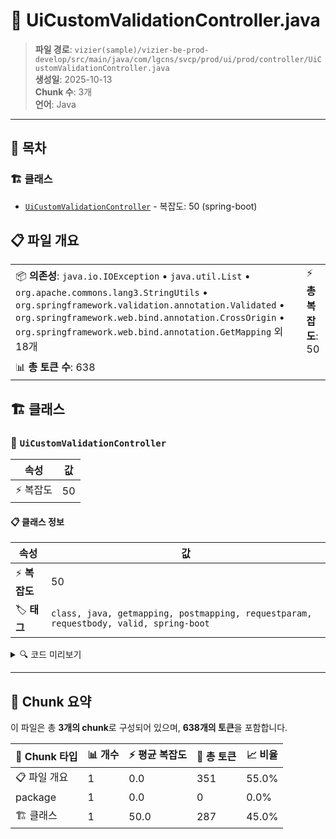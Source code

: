 # 📄 UiCustomValidationController.java

> **파일 경로**: `vizier(sample)/vizier-be-prod-develop/src/main/java/com/lgcns/svcp/prod/ui/prod/controller/UiCustomValidationController.java`  
> **생성일**: 2025-10-13  
> **Chunk 수**: 3개  
> **언어**: Java
---

## 📑 목차

### 🏗️ 클래스
- [`UiCustomValidationController`](#class-uicustomvalidationcontroller) - 복잡도: 50 (spring-boot)

## 📋 파일 개요

| | |
|--|--|
| 📦 **의존성**: `java.io.IOException` • `java.util.List` • `org.apache.commons.lang3.StringUtils` • `org.springframework.validation.annotation.Validated` • `org.springframework.web.bind.annotation.CrossOrigin` • `org.springframework.web.bind.annotation.GetMapping` 외 18개 | ⚡ **총 복잡도**: 50 |
| 📊 **총 토큰 수**: 638 |  |



## 🏗️ 클래스

### <a id="class-uicustomvalidationcontroller"></a>🎯 `UiCustomValidationController`

| 속성 | 값 |
|------|----|
| ⚡ 복잡도 | 50 |



#### 📋 클래스 정보

| 속성 | 값 |
|------|----|
| ⚡ **복잡도** | 50 || 📍 **라인 범위** | 37-37 |
| 🏷️ **태그** | `class, java, getmapping, postmapping, requestparam, requestbody, valid, spring-boot` || 🏗️ **프레임워크** | `spring-boot` |

<details>
<summary>🔍 코드 미리보기</summary>

```java
public class UiCustomValidationController {
	
	private final UiCustomValidationService customValidationService;
	
	@GetMapping
	@Operation(summary = "get list custom validation in main", description ="get list custom validation in main")
	public List<CustomValidationMainRespone> showListMain(@RequestParam String item, @RequestParam String type,
																		@RequestParam(required = false) String subType,
																		@RequestParam(required = false) String attrUuid) {
		return customValidationService.getListMain(item, type, subType, attrUuid);
	}
	
	@GetMapping("/admin")
	@Operation(summary = "load data custom validation in admin", description ="load data custom validation in admin")
	public Object showListAdmin(@RequestParam String view, @RequestParam(required = false) String sea...
```

**Chunk 정보**
- 🆔 **ID**: `8630acb9cab3`
- 📍 **라인**: 37-37
- 📊 **토큰**: 287
- 🏷️ **태그**: `class, java, getmapping, postmapping, requestparam...`

</details>

---





## 🧩 Chunk 요약

이 파일은 총 **3개의 chunk**로 구성되어 있으며, **638개의 토큰**을 포함합니다.

| 🧩 Chunk 타입 | 📊 개수 | ⚡ 평균 복잡도 | 📝 총 토큰 | 📈 비율 |
|---------------|--------|-------------|----------|--------|
| 📋 파일 개요 | 1 | 0.0 | 351 | 55.0% |
| package | 1 | 0.0 | 0 | 0.0% |
| 🏗️ 클래스 | 1 | 50.0 | 287 | 45.0% |

